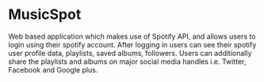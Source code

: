 # MusicSpot
Web based application which makes use of Spotify API, and allows users to login using their spotify account. After logging in users can see their spotify user profile data, playlists, saved albums, followers. Users can additionally share the playlists and albums on major social media handles i.e. Twitter, Facebook and Google plus.
